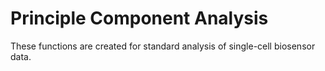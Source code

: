 # Principle Component Analysis
 These functions are created for standard analysis of single-cell biosensor data.

